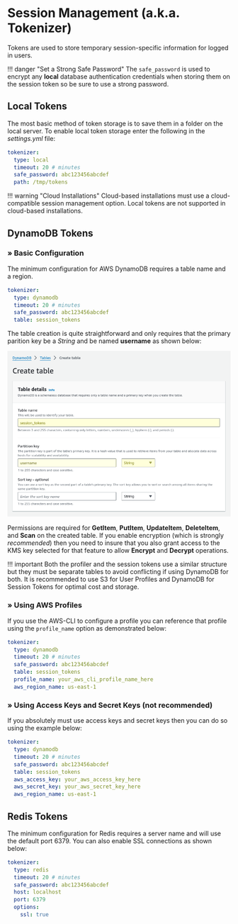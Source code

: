 # Session Management (a.k.a. Tokenizer)

Tokens are used to store temporary session-specific information for logged in users.

!!! danger "Set a Strong Safe Password"
    The ```safe_password``` is used to encrypt any **local** database authentication credentials when storing them on the session token so be sure to use a strong password.

## Local Tokens

The most basic method of token storage is to save them in a folder on the local server.  To enable local token storage enter the following in the *settings.yml* file:

``` yaml
tokenizer:
  type: local
  timeout: 20 # minutes
  safe_password: abc123456abcdef
  path: /tmp/tokens
```

!!! warning "Cloud Installations"
    Cloud-based installations must use a cloud-compatible session management option.  Local tokens are not supported in cloud-based installations.

## DynamoDB Tokens

### &raquo; Basic Configuration

The minimum configuration for AWS DynamoDB requires a table name and a region.

``` yaml
tokenizer:
  type: dynamodb
  timeout: 20 # minutes
  safe_password: abc123456abcdef
  table: session_tokens
```

The table creation is quite straightforward and only requires that the primary parition key be a *String* and be named **username** as shown below:

![DynamoDB Session Tokens Screenshot](../images/dynamodb_table_create_tokens.png)

Permissions are required for **GetItem**, **PutItem**, **UpdateItem**, **DeleteItem**, and **Scan** on the created table.  If you enable encryption (which is strongly *recommended*) then you need to insure that you also grant access to the KMS key selected for that feature to allow **Encrypt** and **Decrypt** operations.

!!! important
    Both the profiler and the session tokens use a similar structure but they must be separate tables to avoid conflicting if using DynamoDB for both.  It is recommended to use S3 for User Profiles and DynamoDB for Session Tokens for optimal cost and storage.

### &raquo; Using AWS Profiles

If you use the AWS-CLI to configure a profile you can reference that profile using the ```profile_name``` option as demonstrated below:

``` yaml
tokenizer:
  type: dynamodb
  timeout: 20 # minutes
  safe_password: abc123456abcdef
  table: session_tokens
  profile_name: your_aws_cli_profile_name_here
  aws_region_name: us-east-1
```

### &raquo; Using Access Keys and Secret Keys (not recommended)

If you absolutely must use access keys and secret keys then you can do so using the example below:

``` yaml
tokenizer:
  type: dynamodb
  timeout: 20 # minutes
  safe_password: abc123456abcdef
  table: session_tokens
  aws_access_key: your_aws_access_key_here
  aws_secret_key: your_aws_secret_key_here
  aws_region_name: us-east-1
```

## Redis Tokens

The minimum configuration for Redis requires a server name and will use the default port 6379.  You can also enable SSL connections as shown below:

``` yaml
tokenizer:
  type: redis
  timeout: 20 # minutes
  safe_password: abc123456abcdef
  host: localhost
  port: 6379
  options:
    ssl: true
```